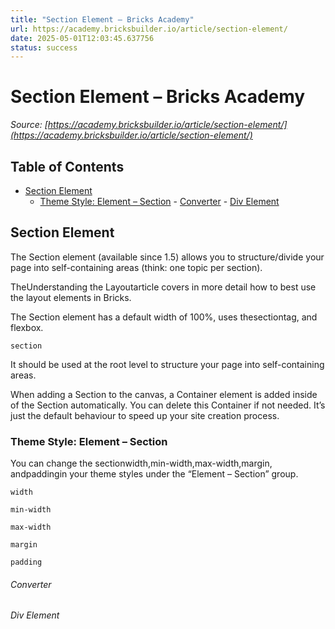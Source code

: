 ```yaml
---
title: "Section Element – Bricks Academy"
url: https://academy.bricksbuilder.io/article/section-element/
date: 2025-05-01T12:03:45.637756
status: success
---
```


# Section Element – Bricks Academy

*Source: [https://academy.bricksbuilder.io/article/section-element/](https://academy.bricksbuilder.io/article/section-element/)*

## Table of Contents

- [Section Element](#section-element)
  - [Theme Style: Element – Section](#theme-style-element--section)
        - [Converter](#converter)
        - [Div Element](#div-element)

## Section Element

The Section element (available since 1.5) allows you to structure/divide your page into self-containing areas (think: one topic per section).

TheUnderstanding the Layoutarticle covers in more detail how to best use the layout elements in Bricks.

The Section element has a default width of 100%, uses thesectiontag, and flexbox.

`section`

It should be used at the root level to structure your page into self-containing areas.

When adding a Section to the canvas, a Container element is added inside of the Section automatically. You can delete this Container if not needed. It’s just the default behaviour to speed up your site creation process.

### Theme Style: Element – Section

You can change the sectionwidth,min-width,max-width,margin, andpaddingin your theme styles under the “Element – Section” group.

`width`

`min-width`

`max-width`

`margin`

`padding`

###### Converter

###### Div Element

